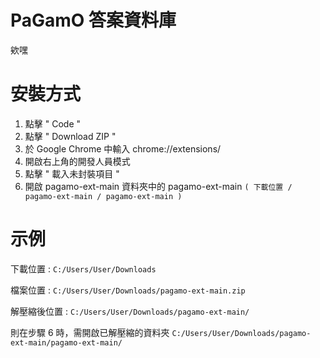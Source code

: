 # PaGamO 答案資料庫
欸嘿

# 安裝方式
1. 點擊 " Code "
2. 點擊 " Download ZIP "
3. 於 Google Chrome 中輸入 chrome://extensions/
4. 開啟右上角的開發人員模式
5. 點擊 " 載入未封裝項目 "
6. 開啟 pagamo-ext-main 資料夾中的 pagamo-ext-main ```( 下載位置 / pagamo-ext-main / pagamo-ext-main )```

# 示例

下載位置 : ```C:/Users/User/Downloads```

檔案位置 : ```C:/Users/User/Downloads/pagamo-ext-main.zip```

解壓縮後位置 : ```C:/Users/User/Downloads/pagamo-ext-main/```

則在步驟 6 時，需開啟已解壓縮的資料夾 ```C:/Users/User/Downloads/pagamo-ext-main/pagamo-ext-main/```
